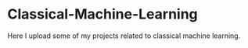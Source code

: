 # Classical-Machine-Learning
Here I upload some of my projects related to classical machine learning.
